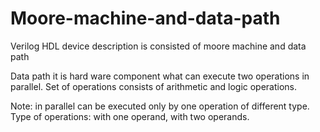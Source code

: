 # Moore-machine-and-data-path
Verilog HDL device description is consisted of moore machine and data path 

Data path it is hard ware component what can execute two operations in parallel. Set of operations consists of arithmetic and logic operations. 

Note: in parallel can be executed only by one operation of different type. Type of operations: with one operand, with two operands. 

